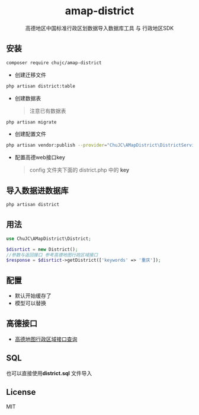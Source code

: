 <h1 align="center"> amap-district </h1>

<p align="center"> 高德地区中国标准行政区划数据导入数据库工具 与 行政地区SDK</p>


## 安装
```bash
composer require chujc/amap-district
```
- 创建迁移文件
```bash
php artisan district:table
```
- 创建数据表
  > 注意已有数据表
```bash
php artisan migrate
```
- 创建配置文件
```bash
php artisan vendor:publish --provider="ChuJC\AMapDistrict\DistrictServiceProvider" --tag="config"
```
- 配置高德web接口key
  > config 文件夹下面的 district.php 中的 **key**

## 导入数据进数据库
```bash
php artisan district
```

## 用法
```php
use ChuJC\AMapDistrict\District;

$disrtict = new District();
//参数与返回接口 参考高德地图行政区域接口
$response = $disrtict->getDistrict(['keywords' => '重庆']);

```

## 配置
- 默认开始缓存了
- 模型可以替换

## 高德接口
- [高德地图行政区域接口查询](https://lbs.amap.com/api/webservice/guide/api/district)

## SQL
也可以直接使用**district.sql** 文件导入

## License

MIT